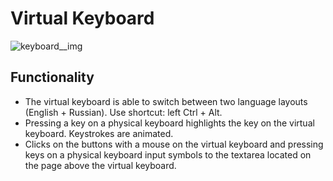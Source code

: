# Virtual Keyboard

![keyboard__img](https://user-images.githubusercontent.com/64134232/190244614-bc4c364e-ddaf-4509-91b4-e0dd588efd6d.png)

## Functionality

- The virtual keyboard is able to switch between two language layouts (English + Russian). Use shortcut: left Ctrl + Alt.
- Pressing a key on a physical keyboard highlights the key on the virtual keyboard. Keystrokes are animated.
- Clicks on the buttons with a mouse on the virtual keyboard and pressing keys on a physical keyboard input symbols to the textarea located on the page above the virtual keyboard.
